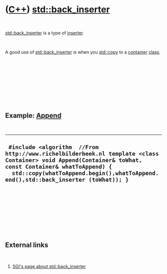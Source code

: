 



 

 

 

 

 

([C++](Cpp.htm)) [std::back\_inserter](CppBack_inserter.htm)
============================================================

 

[std::back\_inserter](CppBack_inserter.htm) is a type of
[inserter](CppInserter.htm).

 

A good use of [std::back\_inserter](CppBack_inserter.htm) is when you
[std::copy](CppCopy.htm) to a [container](CppContainer.htm)
[class](CppClass.htm).

 

 

 

 

 

Example: [Append](CppAppend.htm)
--------------------------------

 

  ----------------------------------------------------------------------------------------------------------------------------------------------------------------------------------------------------------------------------------------------
  ` #include <algorithm  //From http://www.richelbilderbeek.nl template <class Container> void Append(Container& toWhat, const Container& whatToAppend) {   std::copy(whatToAppend.begin(),whatToAppend.end(),std::back_inserter (toWhat)); }`
  ----------------------------------------------------------------------------------------------------------------------------------------------------------------------------------------------------------------------------------------------

 

 

 

 

 

External links
--------------

 

1.  [SGI's page about
    std::back\_inserter](http://www.sgi.com/tech/stl/back_insert_iterator.html)

 

 

 

 

 





 



